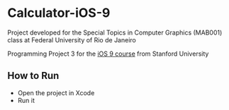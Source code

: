 # Calculator-iOS-9
Project developed for the Special Topics in Computer Graphics (MAB001) class at Federal University of Rio de Janeiro

Programming Project 3 for the [iOS 9 course](https://itunes.apple.com/us/course/developing-ios-9-apps-with-swift/id1104579961) from Stanford University

## How to Run

* Open the project in Xcode   
* Run it
